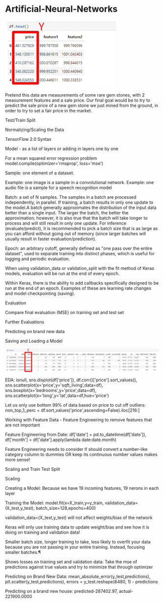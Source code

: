# Artificial-Neural-Networks

![1-Logo](Images/ANN-sales.png)

Pretend this data are measurements of some rare gem stones, with 2 measurement features and a sale price. Our final goal would be to try to predict the sale price of a new gem stone we just mined from the ground, in order to try to set a fair price in the market.

Test/Train Split

Normalizing/Scaling the Data

TensorFlow 2.0 Syntax

Model - as a list of layers or adding in layers one by one

For a mean squared error regression problem
model.compile(optimizer='rmsprop',
              loss='mse')
              
Sample: one element of a dataset.

Example: one image is a sample in a convolutional network. Example: one audio file is a sample for a speech recognition model

Batch: a set of N samples. The samples in a batch are processed independently, in parallel. If training, a batch results in only one update to the model.A batch generally approximates the distribution of the input data better than a single input. The larger the batch, the better the approximation; however, it is also true that the batch will take longer to process and will still result in only one update. For inference (evaluate/predict), it is recommended to pick a batch size that is as large as you can afford without going out of memory (since larger batches will usually result in faster evaluation/prediction).

Epoch: an arbitrary cutoff, generally defined as "one pass over the entire dataset", used to separate training into distinct phases, which is useful for logging and periodic evaluation.

When using validation_data or validation_split with the fit method of Keras models, evaluation will be run at the end of every epoch.

Within Keras, there is the ability to add callbacks specifically designed to be run at the end of an epoch. Examples of these are learning rate changes and model checkpointing (saving).

Evaluation

Compare final evaluation (MSE) on training set and test set

Further Evaluations

Predicting on brand new data

Saving and Loading a Model


![2-Logo](Images/ANN-house.png)

EDA: isnull, sns.displot(df['price']), df.corr()['price'].sort_values(), sns.scatterplot(x='price',y='sqft_living',data=df), sns.boxplot(x='bedrooms',y='price',data=df), sns.scatterplot(x='long',y='lat',data=df,hue='price')

Let us only use bottom 99% of data based on price to cut off outliers: non_top_1_perc = df.sort_values('price',ascending=False).iloc[216:]

Working with Feature Data - Feature Engineering to remove features that are not important

Feature Engineering from Date: df['date'] = pd.to_datetime(df['date']), df['month'] = df['date'].apply(lambda date:date.month)

Feature Engineering needs to consider if should convert a number-like category column to dummies OR keep its continuous number values makes more sense!

Scaling and Train Test Split

Scaling

Creating a Model: Because we have 19 incoming features, 19 nerons in each layer

Training the Model: model.fit(x=X_train,y=y_train,
          validation_data=(X_test,y_test),
          batch_size=128,epochs=400)

validation_data=(X_test,y_test) will not affect weights/bias of the network

Keras will only use training data to update weight/bias and see how it is doing on training and validation data!

Smaller batch size, longer training to take, less likely to overfit your data because you are not passing in your entire training. Instead, focusing smaller batches.¶

Shows losses on training set and validation data: Take the mse of predictions against true values and try to minimize that through optimizer

Predicting on Brand New Data: mean_absolute_error(y_test,predictions), plt.scatter(y_test,predictions), errors = y_test.reshape(6480, 1) - predictions

Predicting on a brand new house: predicted-287402.97, actual-221900.0000





